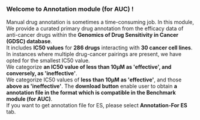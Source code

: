 ### Welcome to Annotation module (for AUC) ! 
Manual drug annotation is sometimes a time-consuming job. In this module, We provide a curated primary drug annotation from the efficacy data of anti-cancer drugs within the **Genomics of Drug Sensitivity in Cancer (GDSC) database**.  
It includes **IC50 values** for **286 drugs** interacting with **30 cancer cell lines**.  
In instances where multiple drug-cancer pairings are present, we have opted for the smallest IC50 value.  
We categorize **an IC50 value of less than 10μM as 'effective', and conversely, as 'ineffective'**.   
We categorize IC50 values of **less than 10μM as 'effective'**, and those **above as 'ineffective'**.
The **download button** enable user to obtain **a annotation file in the format which is compatible in the Benchmark module (for AUC)**.   
If you want to get annotation file for ES, please select **Annotation-For ES** tab.   